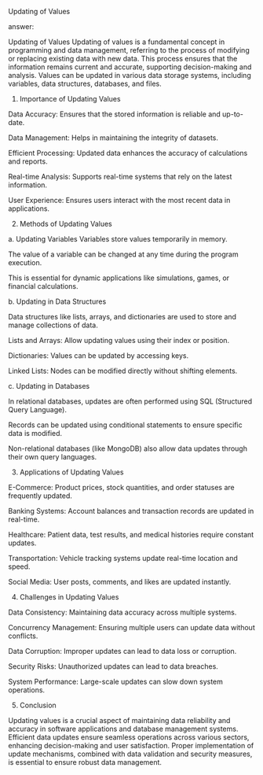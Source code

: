 Updating of Values 

answer:

Updating of Values
Updating of values is a fundamental concept in programming and data management, referring to the process of modifying or replacing existing data with new data. This process ensures that the information remains current and accurate, supporting decision-making and analysis. Values can be updated in various data storage systems, including variables, data structures, databases, and files.

1. Importance of Updating Values

Data Accuracy: Ensures that the stored information is reliable and up-to-date.

Data Management: Helps in maintaining the integrity of datasets.

Efficient Processing: Updated data enhances the accuracy of calculations and reports.

Real-time Analysis: Supports real-time systems that rely on the latest information.

User Experience: Ensures users interact with the most recent data in applications.

2. Methods of Updating Values

a. Updating Variables
Variables store values temporarily in memory. 

The value of a variable can be changed at any time during the program execution.

This is essential for dynamic applications like simulations, games, or financial calculations.

b. Updating in Data Structures

Data structures like lists, arrays, and dictionaries are used to store and manage collections of data.

Lists and Arrays: Allow updating values using their index or position.

Dictionaries: Values can be updated by accessing keys.

Linked Lists: Nodes can be modified directly without shifting elements.

c. Updating in Databases

In relational databases, updates are often performed using SQL (Structured Query Language).

Records can be updated using conditional statements to ensure specific data is modified.

Non-relational databases (like MongoDB) also allow data updates through their own query languages.

3. Applications of Updating Values

E-Commerce: Product prices, stock quantities, and order statuses are frequently updated.

Banking Systems: Account balances and transaction records are updated in real-time.

Healthcare: Patient data, test results, and medical histories require constant updates.

Transportation: Vehicle tracking systems update real-time location and speed.

Social Media: User posts, comments, and likes are updated instantly.

4. Challenges in Updating Values

Data Consistency: Maintaining data accuracy across multiple systems.

Concurrency Management: Ensuring multiple users can update data without conflicts.

Data Corruption: Improper updates can lead to data loss or corruption.

Security Risks: Unauthorized updates can lead to data breaches.

System Performance: Large-scale updates can slow down system operations.

5. Conclusion

Updating values is a crucial aspect of maintaining data reliability and accuracy in software applications and database management systems. Efficient data updates ensure seamless operations across various sectors, enhancing decision-making and user satisfaction. Proper implementation of update mechanisms, combined with data validation and security measures, is essential to ensure robust data management.